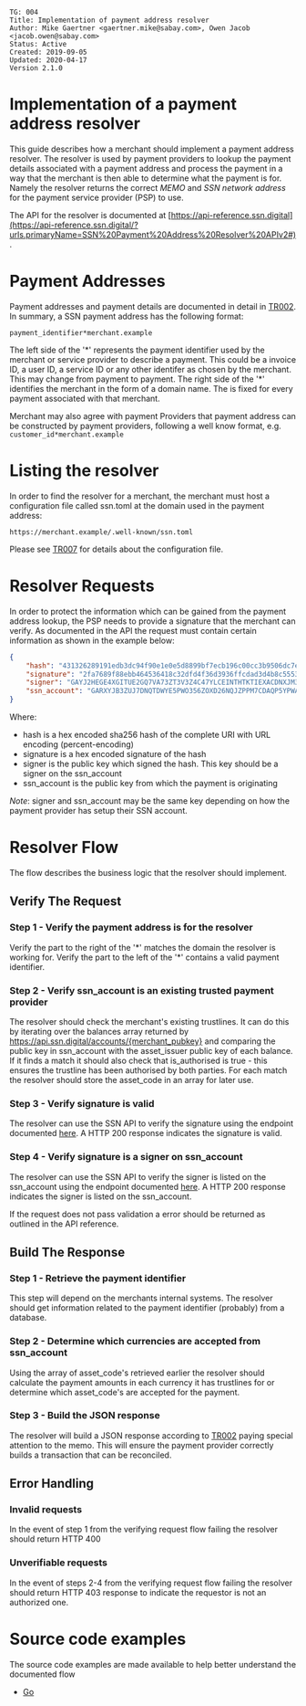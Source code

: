```
TG: 004
Title: Implementation of payment address resolver
Author: Mike Gaertner <gaertner.mike@sabay.com>, Owen Jacob <jacob.owen@sabay.com>
Status: Active
Created: 2019-09-05
Updated: 2020-04-17
Version 2.1.0
```

Implementation of a payment address resolver
============================================

This guide describes how a merchant should implement a payment address resolver. The resolver is used by payment providers to lookup the payment details associated with a payment address and process the payment in a way that the merchant is then able to determine what the payment is for. Namely the resolver returns the correct *MEMO* and *SSN network address* for the payment service provider (PSP) to use.

The API for the resolver is documented at [https://api-reference.ssn.digital](https://api-reference.ssn.digital/?urls.primaryName=SSN%20Payment%20Address%20Resolver%20APIv2#).

# Payment Addresses

Payment addresses and payment details are documented in detail in [TR002](/tr/tr002.md). In summary, a SSN payment address has the following format:

```payment_identifier*merchant.example```

The left side of the '\*' represents the payment identifier used by the merchant or service provider to describe a payment. This could be a invoice ID, a user ID, a service ID or any other identifer as chosen by the merchant. This may change from payment to payment. The right side of the '\*' identifies the merchant in the form of a domain name. The is fixed for every payment associated with that merchant.

Merchant may also agree with payment Providers that payment address can be constructed by payment providers, following a well know format, e.g. ```customer_id*merchant.example```

# Listing the resolver

In order to find the resolver for a merchant, the merchant must host a configuration file called ssn.toml at the domain used in the payment address:

```
https://merchant.example/.well-known/ssn.toml
```

Please see [TR007](../tr/tr007.md) for details about the configuration file.


# Resolver Requests

In order to protect the information which can be gained from the payment address lookup, the PSP needs to provide a signature that the merchant can verify. As documented in the API the request must contain certain information as shown in the example below:

```json
{
    "hash": "431326289191edb3dc94f90e1e0e5d8899bf7ecb196c00cc3b9506dc7ed05eff",
    "signature": "2fa7689f88ebb464536418c32dfd4f36d3936ffcdad3d4b8c55531963bd1645dabdb431b7db6f56dd940e591e8f2a65c7776f3254e892c96a183179fb2fb8c0d",
    "signer": "GAYJ2HEGE4XGITUE2GQ7VA73ZT3V3Z4C47YLCEINTHTKTIEXACDNXJM3",
    "ssn_account": "GARXYJB3ZUJ7DNQTDWYE5PWO356ZOXD26NQJZPPM7CDAQP5YPWAWHD36"
}
```

Where:
* hash is a hex encoded sha256 hash of the complete URI with URL encoding (percent-encoding)
* signature is a hex encoded signature of the hash
* signer is the public key which signed the hash. This key should be a signer on the ssn_account
* ssn_account is the public key from which the payment is originating

*Note*: signer and ssn_account may be the same key depending on how the payment provider has setup their SSN account.

# Resolver Flow

The flow describes the business logic that the resolver should implement.

## Verify The Request

### Step 1 - Verify the payment address is for the resolver

Verify the part to the right of the '\*' matches the domain the resolver is working for. Verify the part to the left of the '\*' contains a valid payment identifier.

### Step 2 - Verify ssn_account is an existing trusted payment provider

The resolver should check the merchant's existing trustlines. It can do this by iterating over the balances array returned by https://api.ssn.digital/accounts/{merchant_pubkey} and comparing the public key in ssn_account with the asset_issuer public key of each balance. If it finds a match it should also check that is_authorised is true - this ensures the trustline has been authorised by both parties. For each match the resolver should store the asset_code in an array for later use.

### Step 3 - Verify signature is valid

The resolver can use the SSN API to verify the signature using the endpoint documented [here](https://api-reference.ssn.digital/?urls.primaryName=SSN%20API#/verify/post_verify_signature). A HTTP 200 response indicates the signature is valid.

### Step 4 - Verify signature is a signer on ssn_account

The resolver can use the SSN API to verify the signer is listed on the ssn_account using the endpoint documented [here](https://api-reference.ssn.digital/?urls.primaryName=SSN%20API#/verify/post_verify_signer). A HTTP 200 response indicates the signer is listed on the ssn_account.

If the request does not pass validation a error should be returned as outlined in the API reference.

## Build The Response

### Step 1 - Retrieve the payment identifier

This step will depend on the merchants internal systems. The resolver should get information related to the payment identifier (probably) from a database.

### Step 2 - Determine which currencies are accepted from ssn_account

Using the array of asset_code's retrieved earlier the resolver should calculate the payment amounts in each currency it has trustlines for or determine which asset_code's are accepted for the payment.

### Step 3 - Build the JSON response

The resolver will build a JSON response according to [TR002](/tr/tr002.md) paying special attention to the memo. This will ensure the payment provider correctly builds a transaction that can be reconciled.

## Error Handling

### Invalid requests

In the event of step 1 from the verifying request flow failing the resolver should return HTTP 400

### Unverifiable requests

In the event of steps 2-4 from the verifying request flow failing the resolver should return HTTP 403 response to indicate the requestor is not an authorized one.

# Source code examples

The source code examples are made available to help better understand the documented flow

* [Go](/examples/go/resolver.go)